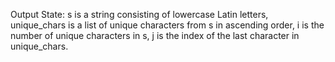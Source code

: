 Output State: s is a string consisting of lowercase Latin letters, unique_chars is a list of unique characters from s in ascending order, i is the number of unique characters in s, j is the index of the last character in unique_chars.